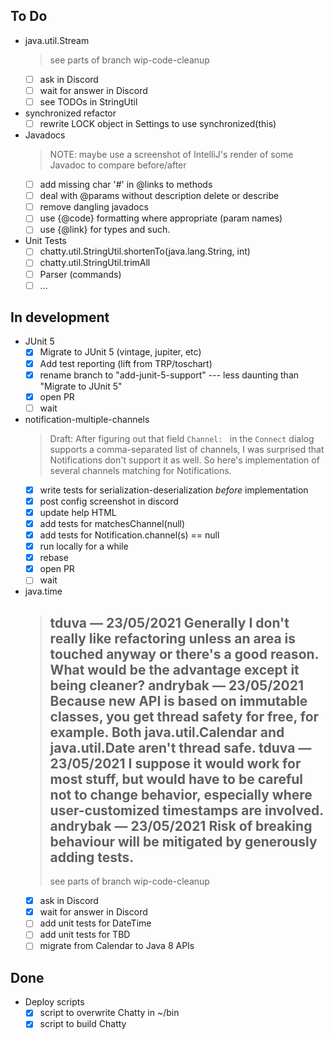 ## To Do

- java.util.Stream
    > see parts of branch wip-code-cleanup
    * [ ] ask in Discord
    * [ ] wait for answer in Discord
    * [ ] see TODOs in StringUtil
- synchronized refactor
    * [ ] rewrite LOCK object in Settings to use synchronized(this)
- Javadocs
    > NOTE: maybe use a screenshot of IntelliJ's render of some Javadoc to compare before/after
    * [ ] add missing char '#' in @links to methods
    * [ ] deal with @params without description delete or describe
    * [ ] remove dangling javadocs
    * [ ] use {@code} formatting where appropriate (param names)
    * [ ] use {@link} for types and such.
- Unit Tests
    * [ ] chatty.util.StringUtil.shortenTo(java.lang.String, int)
    * [ ] chatty.util.StringUtil.trimAll
    * [ ] Parser (commands)
    * [ ] ...

## In development

- JUnit 5
    * [x] Migrate to JUnit 5 (vintage, jupiter, etc)
    * [x] Add test reporting (lift from TRP/toschart)
    * [x] rename branch to "add-junit-5-support" --- less daunting than "Migrate to JUnit 5"
    * [x] open PR
    * [ ] wait
- notification-multiple-channels
    > Draft: After figuring out that field `Channel: ` in the `Connect` dialog
    > supports a comma-separated list of channels, I was surprised that
    > Notifications don't support it as well.  So here's implementation of
    > several channels matching for Notifications.
    * [x] write tests for serialization-deserialization _before_ implementation
    * [x] post config screenshot in discord
    * [x] update help HTML
    * [x] add tests for matchesChannel(null)
    * [x] add tests for Notification.channel(s) == null
    * [x] run locally for a while
    * [x] rebase
    * [x] open PR
    * [ ] wait
- java.time
    > tduva — 23/05/2021
    > Generally I don't really like refactoring unless an area is touched anyway or there's a good reason. What would be the advantage except it being cleaner?
    > andrybak — 23/05/2021
    > Because new API is based on immutable classes, you get thread safety for free, for example. Both java.util.Calendar and java.util.Date aren't thread safe.
    > tduva — 23/05/2021
    > I suppose it would work for most stuff, but would have to be careful not to change behavior, especially where user-customized timestamps are involved.
    > andrybak — 23/05/2021
    > Risk of breaking behaviour will be mitigated by generously adding tests.
    > ------
    > see parts of branch wip-code-cleanup
    * [x] ask in Discord
    * [x] wait for answer in Discord
    * [ ] add unit tests for DateTime
    * [ ] add unit tests for TBD
    * [ ] migrate from Calendar to Java 8 APIs

## Done

- Deploy scripts
    * [x] script to overwrite Chatty in ~/bin
    * [x] script to build Chatty
